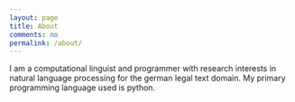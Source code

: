 ```yaml
---
layout: page
title: About
comments: no
permalink: /about/
---
```

I am a computational linguist and programmer with research interests in natural
language processing for the german legal text domain. My primary programming language
used is python. 
